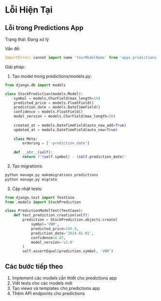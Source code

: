 # Lỗi Hiện Tại

## Lỗi trong Predictions App
Trạng thái: Đang xử lý

Vấn đề:
```python
ImportError: cannot import name 'YourModelName' from 'apps.predictions.models'
```

Giải pháp:
1. Tạo model trong predictions/models.py:
```python
from django.db import models

class StockPrediction(models.Model):
    symbol = models.CharField(max_length=10)
    predicted_price = models.FloatField()
    prediction_date = models.DateTimeField()
    confidence = models.FloatField()
    model_version = models.CharField(max_length=50)
    
    created_at = models.DateTimeField(auto_now_add=True)
    updated_at = models.DateTimeField(auto_now=True)
    
    class Meta:
        ordering = ['-prediction_date']
        
    def __str__(self):
        return f"{self.symbol} - {self.prediction_date}"
```

2. Tạo migrations:
```bash
python manage.py makemigrations predictions
python manage.py migrate
```

3. Cập nhật tests:
```python
from django.test import TestCase
from .models import StockPrediction

class PredictionModelTest(TestCase):
    def test_prediction_creation(self):
        prediction = StockPrediction.objects.create(
            symbol='VNM',
            predicted_price=100.0,
            prediction_date='2024-01-01',
            confidence=0.85,
            model_version='v1.0'
        )
        self.assertEqual(prediction.symbol, 'VNM')
```

## Các bước tiếp theo
1. Implement các models cần thiết cho predictions app
2. Viết tests cho các models mới
3. Tạo views và templates cho predictions app
4. Thêm API endpoints cho predictions
